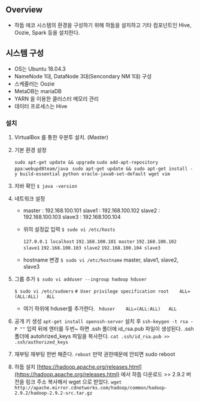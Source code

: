 
## Overview
- 하둡 에코 시스템의 환경을 구성하기 위해 하둡을 설치하고 기타 컴포넌트인 Hive, Oozie, Spark 등을 설치한다. 

## 시스템 구성
- OS는 Ubuntu 18.04.3
- NameNode 1대, DataNode 3대(Sencondary NM 1대) 구성
- 스케줄러는 Oozie
- MetaDB는 mariaDB
- YARN 을 이용한 클러스터 메모리 관리
- 데이터 프로세스는 Hive

### 설치
1. VirtualBox 를 통한 우분투 설치. (Master)
2. 기본 환경 설정

	`sudo apt-get update && upgrade`
	`sudo add-apt-repository ppa:webupd8team/java `
	`sudo apt-get update && sudo apt-get install -y build-essential python oracle-java8-set-default wget vim`

3. 자바 확인
	  `$ java -version`
						
4. 네트워크 설정
	- master : 192.168.100.101
	  slave1 : 192.168.100.102
	  slave2 : 192.168.100.103
	  slave3 : 192.168.100.104
	  
		
	- 위의 설정값 입력
		`$ sudo vi /etc/hosts`
		
		`127.0.0.1 localhost`
		`192.168.100.101 master`
		`192.168.100.102 slave1`
		`192.168.100.103 slave2`
		`192.168.100.104 slave3`

	- hostname 변경
		`$ sudo vi /etc/hostname`
		master, slave1, slave2, slave3
		
5. 그룹 추가
	`$ sudo vi adduser --ingroup hadoop hduser`
	
	`$ sudo vi /etc/sudoers`
	`# User privilege specification
	root	ALL=(ALL:ALL)	ALL`
	- 여기 하위에 hduser를 추가한다.
	` hduser	ALL=(ALL:ALL)	ALL`	

6. 공개 키 생성
	`apt-get install openssh-server`
	설치 후
	`ssh-keygen -t rsa -P ""`
	입력 뒤에 엔터를 두번~ 하면 .ssh 폴더에 id_rsa.pub 파일이 생성된다.
	.ssh폴더에 autohrized_keys 파일을 복사한다.
	`cat .ssh/id_rsa.pub >> .ssh/authorized_keys`

7. 재부팅
	재부팅 한번 해준다.
	`reboot`
	만약 권한때문에 안되면 sudo reboot

8. 하둡 설치
	[https://hadoop.apache.org/releases.html](https://hadoop.apache.org/releases.html) 에서 하둡 다운로드 >> 2.9.2 버전을 링크 주소 복사해서 wget 으로 받았다. 
	`wget http://apache.mirror.cdnetworks.com/hadoop/common/hadoop-2.9.2/hadoop-2.9.2-src.tar.gz`


<!--stackedit_data:
eyJoaXN0b3J5IjpbMjA5NzYyNjg2NywtNDA3ODU3NTQxLDYzOD
YyMzQ3NSwxMzczNDExMDA1LC0xNDc5NjMzNTYwLC0xNzIyMDc5
NjAzXX0=
-->